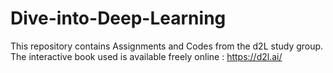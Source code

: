 # Dive-into-Deep-Learning
This repository contains Assignments and Codes from the d2L study group.<br>
The interactive book used is available freely online : https://d2l.ai/
